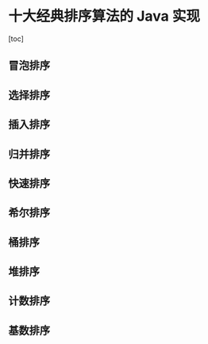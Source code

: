 # 十大经典排序算法的 Java 实现

[toc]

## 冒泡排序



## 选择排序



## 插入排序



## 归并排序



## 快速排序



## 希尔排序



## 桶排序



## 堆排序



## 计数排序



## 基数排序

